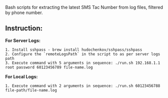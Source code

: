 Bash scripts for extracting the latest SMS Tac Number from log files, filtered by phone number.

## Instruction:
**For Server Logs:**
```
1. Install sshpass - brew install hudochenkov/sshpass/sshpass
2. Configure the `remoteLogsPath` in the script to as per server logs path
3. Execute command with 5 arguments in sequence: ./run.sh 192.168.1.1 root password 60123456789 file-name.log
```

**For Local Logs:**
```
1. Execute command with 2 arguments in sequence: ./run.sh 60123456788 file-path/file-name.log
```
